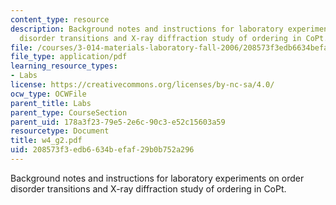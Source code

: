 ```yaml
---
content_type: resource
description: Background notes and instructions for laboratory experiments on order
  disorder transitions and X-ray diffraction study of ordering in CoPt.
file: /courses/3-014-materials-laboratory-fall-2006/208573f3edb6634befaf29b0b752a296_w4_g2.pdf
file_type: application/pdf
learning_resource_types:
- Labs
license: https://creativecommons.org/licenses/by-nc-sa/4.0/
ocw_type: OCWFile
parent_title: Labs
parent_type: CourseSection
parent_uid: 178a3f23-79e5-2e6c-90c3-e52c15603a59
resourcetype: Document
title: w4_g2.pdf
uid: 208573f3-edb6-634b-efaf-29b0b752a296
---
```

Background notes and instructions for laboratory experiments on order disorder transitions and X-ray diffraction study of ordering in CoPt.